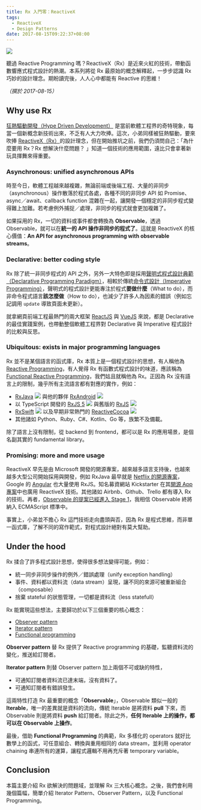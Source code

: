 ```yaml
---
title: Rx 入門零：ReactiveX
tags:
  - ReactiveX
  - Design Patterns
date: 2017-08-15T09:22:37+08:00
---
```


![](https://i.imgur.com/2oGARle.png)

聽過 Reactive Programming 嗎？ReactiveX（Rx）是近來火紅的技術，帶動函數響應式程式設計的熱潮。本系列將從 Rx 最原始的概念解釋起，一步步認識 Rx 巧妙的設計理念。期盼讀完後，人人心中都能有 Reactive 的思維！

_（撰於 2017-08-15）_

<!-- more -->

## Why use Rx

[狂熱驅動開發（Hype Driven Development）][hdd] 是當前軟體工程界的奇特現象，每當一個新概念新技術出來，不乏有人大力吹捧。這次，小弟同樣被狂熱驅動，要來吹捧 [ReactiveX（Rx）][reactivex]的設計理念，但在開始推坑之前，我們仍須問自己：「為什麼要用 Rx？Rx 想解決什麼問題？ 」知道一個技術的應用範圍，遠比只會拿著新玩具揮舞來得重要。

### Asynchronous: unified asynchronous APIs

時至今日，軟體工程越來越複雜，無論前端或後端工程、大量的非同步（asynchronous）操作散落於程式各處，各種不同的非同步 API 如 Promise、async／await、callback function 混雜在一起，讓開發一個穩定的非同步程式變得難上加難。若考慮例外捕捉／處理，非同步的程式就會更加複雜了。

如果採用的 Rx，一切的資料或事件都會轉換為 **Observable**，透過 Observable，就可以在**統一的 API 操作非同步的程式了**。這就是 ReactiveX 的核心價值：**An API for asynchronous programming with observable streams**。

### Declarative: better coding style

Rx 除了統一非同步程式的 API 之外，另外一大特色即是採用[聲明式程式設計典範（Declarative Programming Paradigm）][declarative-programming]，相較於傳統[命令式設計（Imperative Programming）][imperative-programming]，聲明式的程式設計更能專注於程式**要做什麼**（What to do），而非命令程式語言**該怎麼做**（How to do），也減少了許多人為因素的錯誤（例如忘記調用 `update` 導致頁面未更新）。

就拿網頁前端工程最熱門的兩大框架 [ReactJS][reactjs] 與 [VueJS][vuejs] 來說，都是 Declarative 的最佳實踐案例，也帶動整個軟體工程界對 Declarative 與 Imperative 程式設計的比較與反思。

### Ubiquitous: exists in major programming languages

Rx 並不是某個語言的函式庫，Rx 本質上是一個程式設計的思想，有人稱他為 [Reactive Programming][reactive-programming]，有人覺得 Rx 有函數式程式設計的味道，應該稱為 [Functional Reactive Programming][functional-reactive-programming]，我們姑且就稱他為 Rx。正因為 Rx 沒有語言上的限制，幾乎所有主流語言都有對應的實作，例如：

- [RxJava][rxjava] ![][rxjava-stars] 與他的夥伴 [RxAndroid][rxandroid] ![][rxandroid-stars]
- 以 TypeScript 開發的 [RxJS 5][rxjs5] ![][rxjs5-stars] 與舊版的 [RxJS][rxjs4] ![][rxjs4-stars]
- [RxSwift][rxswift] ![][rxswift-stars] 以及早期非常熱門的 [ReactiveCocoa][rac] ![][rac-stars]
- 其他諸如 Python、Ruby、C#、Kotlin、Go 等，族繁不及備載。

除了語言上沒有限制，從 backend 到 frontend，都可以是 Rx 的應用場景，是個名副其實的 fundamental library。

### Promising: more and more usage

ReactiveX 早先是由 Microsoft 開發的開源專案，越來越多語言支持後，也越來越多大型公司開始採用與開發，例如 RxJava 最早就是 [Netflix 的開源專案][rxjava-netflix]，Google 的 [Angular][angular] 也大量使用 RxJS。知名募資網站 Kickstarter 在其[開源 App 專案][kickstarter-github]中也廣用 ReactiveX 技術。其他諸如 Airbnb、Github、Trello 都有導入 Rx 的技術。再者，[Observable 的提案已經進入 Stage 1][observable-proposal]，我相信 Observable 終將納入 ECMAScript 標準中。

事實上，小弟並不擔心 Rx 這門技術走向盡頭與否，因為 Rx 是程式思維，而非單一函式庫，了解不同的寫作範式，對程式設計絕對有莫大幫助。

## Under the hood

Rx 揉合了許多程式設計思想，使得很多想法變得可能，例如：

- 統一同步非同步操作的例外／錯誤處理（unify exception handling）
- 事件、資料都以資料流（data stream）呈現，讓不同的來源可被重新組合（composable）
- 捨棄 stateful 的狀態管理，一切都是資料流（less statefull）

Rx 能實現這些想法，主要歸功於以下三個重要的核心概念：

- [Observer pattern][observer-pattern]
- [Iterator pattern][iterator-pattern]
- [Functional programming][functional-programming]

**Observer pattern** 替 Rx 提供了 Reactive programming 的基礎，監聽資料流的變化，推送給訂閱者。

**Iterator pattern** 則替 Observer pattern 加上兩個不可或缺的特性，

- 可通知訂閱者資料流已達末端，沒有資料了。
- 可通知訂閱者有錯誤發生。

這兩特性打造 Rx 最重要的概念「**Observable**」，Observable 類似一般的 **Iterable**，唯一的差異就是資料的流向，傳統 Iterable 是將資料 **pull** 下來，而 Observable 則是將資料 **push** 給訂閱者。除此之外，**任何 Iterable 上的操作，都可以在 Observable 上操作**。

最後，借助 **Functional Programming** 的典範，Rx 多樣化的 operators 就好比數學上的函式，可任意組合、轉換與重用相同的 data stream，並利用 operator chaining 串連所有的運算，讓程式邏輯不用再充斥著 temporary variable。

## Conclusion

本篇主要介紹 Rx 欲解決的問題域，並理解 Rx 三大核心概念。之後，我們會利用幾個篇幅，簡單介紹 Iterator Pattern、Observer Pattern，以及 Functional Programming。


[rac-stars]: https://img.shields.io/github/stars/ReactiveCocoa/ReactiveCocoa.svg?style=social&label=Star
[rac]: https://github.com/ReactiveCocoa/ReactiveCocoa
[rxandroid-stars]: https://img.shields.io/github/stars/reactivex/rxandroid.svg?style=social&label=Star
[rxandroid]: https://github.com/ReactiveX/RxAndroid
[rxjava-stars]: https://img.shields.io/github/stars/reactivex/rxjava.svg?style=social&label=Star
[rxjava]: https://github.com/ReactiveX/RxJava
[rxjs4-stars]: https://img.shields.io/github/stars/reactive-extensions/rxjs.svg?style=social&label=Star
[rxjs4]: https://github.com/Reactive-Extensions/RxJS
[rxjs5-stars]: https://img.shields.io/github/stars/reactivex/rxjs.svg?style=social&label=Star
[rxjs5]: https://github.com/ReactiveX/RxJS
[rxswift-stars]: https://img.shields.io/github/stars/reactivex/rxswift.svg?style=social&label=Star
[rxswift]: https://github.com/ReactiveX/RxSwift

[declarative-programming]: https://en.wikipedia.org/wiki/Declarative_programming
[imperative-programming]: https://en.wikipedia.org/wiki/Imperative_programming
[reactive-programming]: https://en.wikipedia.org/wiki/Reactive_programming
[functional-reactive-programming]: https://en.wikipedia.org/wiki/Functional_reactive_programming
[functional-programming]: https://en.wikipedia.org/wiki/Functional_programming
[iterator-pattern]: https://en.wikipedia.org/wiki/Iterator_pattern
[observer-pattern]: https://en.wikipedia.org/wiki/Observer_pattern

[rxjava-netflix]: https://www.slideshare.net/InfoQ/functional-reactive-programming-in-the-netflix-api
[kickstarter-github]: https://github.com/kickstarter
[observable-proposal]: https://tc39.github.io/proposal-observable/
[angular]: https://angular.io

[reactjs]: https://facebook.github.io/react/
[vuejs]: https://vuejs.org/

[reactivex]: reactivex.io
[hdd]: https://blog.daftcode.pl/hype-driven-development-3469fc2e9b22
